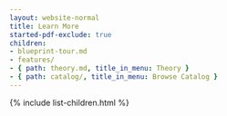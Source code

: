 ```yaml
---
layout: website-normal
title: Learn More
started-pdf-exclude: true
children:
- blueprint-tour.md
- features/
- { path: theory.md, title_in_menu: Theory }
- { path: catalog/, title_in_menu: Browse Catalog }
---
```


<!--
TODO have a list of resources here?  or start w yaml explained?

Got a minute?  blueprint-tour
Got two minutes?  watch the video
Four minutes?  read the features list
  cf http://help.eclipse.org/juno/index.jsp?topic=%2Forg.eclipse.platform.doc.user%2FwhatsNew%2Fplatform_whatsnew.html  -- though maybe with smaller screenshots at left and bigger text for summary!)
More time?
  Browse the catalog of Supported software, clouds, and policies
  Read on the Theory behing brooklyn
  Read the Brooklyn News
    infoq - http://www.infoq.com/news/2014/06/clocker
    Adam Davis: The case for application-driven cloud computing (Gluecon keynote) http://www.cloudsoftcorp.com/blog/2014/06/adam-davis-case-application-driven-cloud-computing/
    [showing video at min 14]
    twitter feed
    selected blog posts
-->

{% include list-children.html %}

